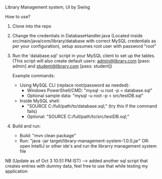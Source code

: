 Library Management system, UI by Swing

How to use?
1. Clone into the repo
2. Change the credentials in DatabaseHandler.java (Located inside src/main/java/com/library/database with correct MySQL credentials as per your configuration), setup assumes root user with
   password "root"

3. Run the 'database.sql' script in your MySQL client to set up the tables.
   (This script will also create default users: admin@library.com [pass: admin] and student@library.com [pass: student])

   Example commands:
   - Using MySQL CLI (replace root/password as needed):
     - Windows PowerShell/CMD: "mysql -u root -p < database.sql"
     - Optional sample data:    "mysql -u root -p < src/testDB.sql"
   - Inside MySQL shell:
     - "SOURCE C:/full/path/to/database.sql;" (try this if the command fails)
     - Optional: "SOURCE C:/full/path/to/src/testDB.sql;"

4. Build and run:
   - Build: "mvn clean package"
   - Run:   "java -jar target/library-management-system-1.0.0.jar"
OR: open IntelliJ or other ide's and run the librarry management system file

NB (Update as of Oct 3 10:51 PM IST) --> added another sql script that creates entries with dummy data, feel free to use that while testing my application
